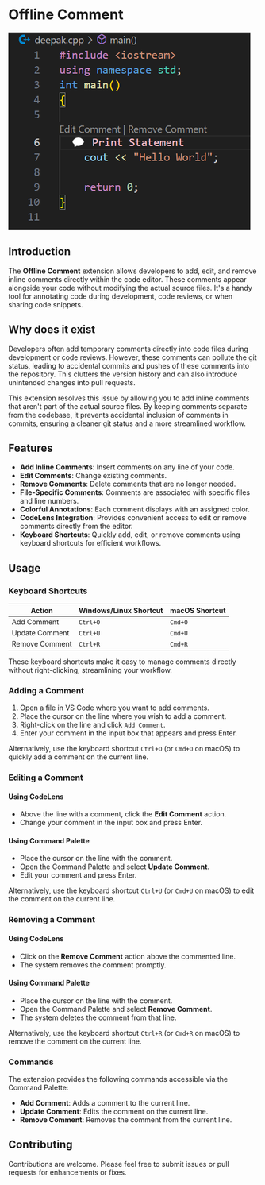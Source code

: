 # Offline Comment
![Offline Comment](./Images/image.png)

## Introduction

The **Offline Comment** extension allows developers to add, edit, and remove inline comments directly within the code editor. These comments appear alongside your code without modifying the actual source files. It's a handy tool for annotating code during development, code reviews, or when sharing code snippets.

## Why does it exist

Developers often add temporary comments directly into code files during development or code reviews. However, these comments can pollute the git status, leading to accidental commits and pushes of these comments into the repository. This clutters the version history and can also introduce unintended changes into pull requests.

This extension resolves this issue by allowing you to add inline comments that aren't part of the actual source files. By keeping comments separate from the codebase, it prevents accidental inclusion of comments in commits, ensuring a cleaner git status and a more streamlined workflow.

## Features

- **Add Inline Comments**: Insert comments on any line of your code.
- **Edit Comments**: Change existing comments.
- **Remove Comments**: Delete comments that are no longer needed.
- **File-Specific Comments**: Comments are associated with specific files and line numbers.
- **Colorful Annotations**: Each comment displays with an assigned color.
- **CodeLens Integration**: Provides convenient access to edit or remove comments directly from the editor.
- **Keyboard Shortcuts**: Quickly add, edit, or remove comments using keyboard shortcuts for efficient workflows.

## Usage

### Keyboard Shortcuts

| Action           | Windows/Linux Shortcut | macOS Shortcut |
|------------------|------------------------|----------------|
| Add Comment      | `Ctrl+O`               | `Cmd+O`       |
| Update Comment   | `Ctrl+U`               | `Cmd+U`       |
| Remove Comment   | `Ctrl+R`               | `Cmd+R`       |

These keyboard shortcuts make it easy to manage comments directly without right-clicking, streamlining your workflow.

### Adding a Comment
1. Open a file in VS Code where you want to add comments.
2. Place the cursor on the line where you wish to add a comment.
3. Right-click on the line and click `Add Comment`.
4. Enter your comment in the input box that appears and press Enter.

Alternatively, use the keyboard shortcut `Ctrl+O` (or `Cmd+O` on macOS) to quickly add a comment on the current line.

### Editing a Comment

#### Using CodeLens
- Above the line with a comment, click the **Edit Comment** action.
- Change your comment in the input box and press Enter.

#### Using Command Palette
- Place the cursor on the line with the comment.
- Open the Command Palette and select **Update Comment**.
- Edit your comment and press Enter.

Alternatively, use the keyboard shortcut `Ctrl+U` (or `Cmd+U` on macOS) to edit the comment on the current line.

### Removing a Comment

#### Using CodeLens
- Click on the **Remove Comment** action above the commented line.
- The system removes the comment promptly.

#### Using Command Palette
- Place the cursor on the line with the comment.
- Open the Command Palette and select **Remove Comment**.
- The system deletes the comment from that line.

Alternatively, use the keyboard shortcut `Ctrl+R` (or `Cmd+R` on macOS) to remove the comment on the current line.

### Commands
The extension provides the following commands accessible via the Command Palette:

- **Add Comment**: Adds a comment to the current line.
- **Update Comment**: Edits the comment on the current line.
- **Remove Comment**: Removes the comment from the current line.


## Contributing

Contributions are welcome. Please feel free to submit issues or pull requests for enhancements or fixes.
